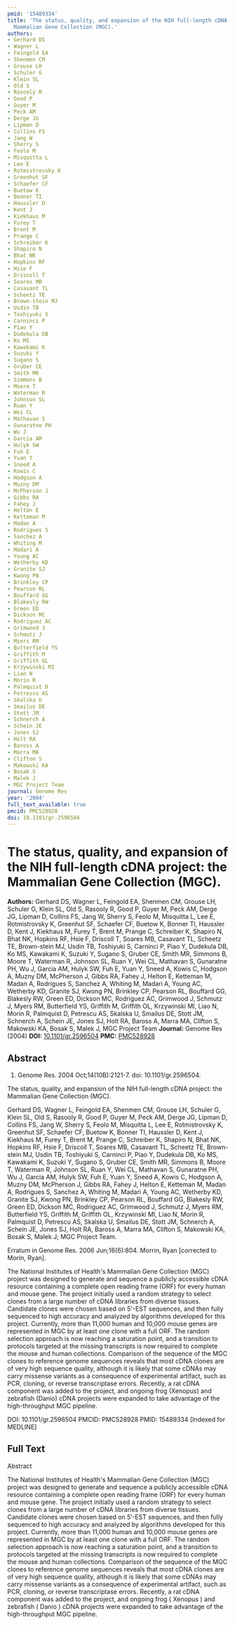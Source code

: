 ```yaml
---
pmid: '15489334'
title: 'The status, quality, and expansion of the NIH full-length cDNA project: the
  Mammalian Gene Collection (MGC).'
authors:
- Gerhard DS
- Wagner L
- Feingold EA
- Shenmen CM
- Grouse LH
- Schuler G
- Klein SL
- Old S
- Rasooly R
- Good P
- Guyer M
- Peck AM
- Derge JG
- Lipman D
- Collins FS
- Jang W
- Sherry S
- Feolo M
- Misquitta L
- Lee E
- Rotmistrovsky K
- Greenhut SF
- Schaefer CF
- Buetow K
- Bonner TI
- Haussler D
- Kent J
- Kiekhaus M
- Furey T
- Brent M
- Prange C
- Schreiber K
- Shapiro N
- Bhat NK
- Hopkins RF
- Hsie F
- Driscoll T
- Soares MB
- Casavant TL
- Scheetz TE
- Brown-stein MJ
- Usdin TB
- Toshiyuki S
- Carninci P
- Piao Y
- Dudekula DB
- Ko MS
- Kawakami K
- Suzuki Y
- Sugano S
- Gruber CE
- Smith MR
- Simmons B
- Moore T
- Waterman R
- Johnson SL
- Ruan Y
- Wei CL
- Mathavan S
- Gunaratne PH
- Wu J
- Garcia AM
- Hulyk SW
- Fuh E
- Yuan Y
- Sneed A
- Kowis C
- Hodgson A
- Muzny DM
- McPherson J
- Gibbs RA
- Fahey J
- Helton E
- Ketteman M
- Madan A
- Rodrigues S
- Sanchez A
- Whiting M
- Madari A
- Young AC
- Wetherby KD
- Granite SJ
- Kwong PN
- Brinkley CP
- Pearson RL
- Bouffard GG
- Blakesly RW
- Green ED
- Dickson MC
- Rodriguez AC
- Grimwood J
- Schmutz J
- Myers RM
- Butterfield YS
- Griffith M
- Griffith OL
- Krzywinski MI
- Liao N
- Morin R
- Palmquist D
- Petrescu AS
- Skalska U
- Smailus DE
- Stott JM
- Schnerch A
- Schein JE
- Jones SJ
- Holt RA
- Baross A
- Marra MA
- Clifton S
- Makowski KA
- Bosak S
- Malek J
- MGC Project Team
journal: Genome Res
year: '2004'
full_text_available: true
pmcid: PMC528928
doi: 10.1101/gr.2596504
---
```


# The status, quality, and expansion of the NIH full-length cDNA project: the Mammalian Gene Collection (MGC).
**Authors:** Gerhard DS, Wagner L, Feingold EA, Shenmen CM, Grouse LH, Schuler G, Klein SL, Old S, Rasooly R, Good P, Guyer M, Peck AM, Derge JG, Lipman D, Collins FS, Jang W, Sherry S, Feolo M, Misquitta L, Lee E, Rotmistrovsky K, Greenhut SF, Schaefer CF, Buetow K, Bonner TI, Haussler D, Kent J, Kiekhaus M, Furey T, Brent M, Prange C, Schreiber K, Shapiro N, Bhat NK, Hopkins RF, Hsie F, Driscoll T, Soares MB, Casavant TL, Scheetz TE, Brown-stein MJ, Usdin TB, Toshiyuki S, Carninci P, Piao Y, Dudekula DB, Ko MS, Kawakami K, Suzuki Y, Sugano S, Gruber CE, Smith MR, Simmons B, Moore T, Waterman R, Johnson SL, Ruan Y, Wei CL, Mathavan S, Gunaratne PH, Wu J, Garcia AM, Hulyk SW, Fuh E, Yuan Y, Sneed A, Kowis C, Hodgson A, Muzny DM, McPherson J, Gibbs RA, Fahey J, Helton E, Ketteman M, Madan A, Rodrigues S, Sanchez A, Whiting M, Madari A, Young AC, Wetherby KD, Granite SJ, Kwong PN, Brinkley CP, Pearson RL, Bouffard GG, Blakesly RW, Green ED, Dickson MC, Rodriguez AC, Grimwood J, Schmutz J, Myers RM, Butterfield YS, Griffith M, Griffith OL, Krzywinski MI, Liao N, Morin R, Palmquist D, Petrescu AS, Skalska U, Smailus DE, Stott JM, Schnerch A, Schein JE, Jones SJ, Holt RA, Baross A, Marra MA, Clifton S, Makowski KA, Bosak S, Malek J, MGC Project Team
**Journal:** Genome Res (2004)
**DOI:** [10.1101/gr.2596504](https://doi.org/10.1101/gr.2596504)
**PMC:** [PMC528928](https://www.ncbi.nlm.nih.gov/pmc/articles/PMC528928/)

## Abstract

1. Genome Res. 2004 Oct;14(10B):2121-7. doi: 10.1101/gr.2596504.

The status, quality, and expansion of the NIH full-length cDNA project: the 
Mammalian Gene Collection (MGC).

Gerhard DS, Wagner L, Feingold EA, Shenmen CM, Grouse LH, Schuler G, Klein SL, 
Old S, Rasooly R, Good P, Guyer M, Peck AM, Derge JG, Lipman D, Collins FS, Jang 
W, Sherry S, Feolo M, Misquitta L, Lee E, Rotmistrovsky K, Greenhut SF, Schaefer 
CF, Buetow K, Bonner TI, Haussler D, Kent J, Kiekhaus M, Furey T, Brent M, 
Prange C, Schreiber K, Shapiro N, Bhat NK, Hopkins RF, Hsie F, Driscoll T, 
Soares MB, Casavant TL, Scheetz TE, Brown-stein MJ, Usdin TB, Toshiyuki S, 
Carninci P, Piao Y, Dudekula DB, Ko MS, Kawakami K, Suzuki Y, Sugano S, Gruber 
CE, Smith MR, Simmons B, Moore T, Waterman R, Johnson SL, Ruan Y, Wei CL, 
Mathavan S, Gunaratne PH, Wu J, Garcia AM, Hulyk SW, Fuh E, Yuan Y, Sneed A, 
Kowis C, Hodgson A, Muzny DM, McPherson J, Gibbs RA, Fahey J, Helton E, Ketteman 
M, Madan A, Rodrigues S, Sanchez A, Whiting M, Madari A, Young AC, Wetherby KD, 
Granite SJ, Kwong PN, Brinkley CP, Pearson RL, Bouffard GG, Blakesly RW, Green 
ED, Dickson MC, Rodriguez AC, Grimwood J, Schmutz J, Myers RM, Butterfield YS, 
Griffith M, Griffith OL, Krzywinski MI, Liao N, Morin R, Palmquist D, Petrescu 
AS, Skalska U, Smailus DE, Stott JM, Schnerch A, Schein JE, Jones SJ, Holt RA, 
Baross A, Marra MA, Clifton S, Makowski KA, Bosak S, Malek J; MGC Project Team.

Erratum in
    Genome Res. 2006 Jun;16(6):804. Morrin, Ryan [corrected to Morin, Ryan].

The National Institutes of Health's Mammalian Gene Collection (MGC) project was 
designed to generate and sequence a publicly accessible cDNA resource containing 
a complete open reading frame (ORF) for every human and mouse gene. The project 
initially used a random strategy to select clones from a large number of cDNA 
libraries from diverse tissues. Candidate clones were chosen based on 5'-EST 
sequences, and then fully sequenced to high accuracy and analyzed by algorithms 
developed for this project. Currently, more than 11,000 human and 10,000 mouse 
genes are represented in MGC by at least one clone with a full ORF. The random 
selection approach is now reaching a saturation point, and a transition to 
protocols targeted at the missing transcripts is now required to complete the 
mouse and human collections. Comparison of the sequence of the MGC clones to 
reference genome sequences reveals that most cDNA clones are of very high 
sequence quality, although it is likely that some cDNAs may carry missense 
variants as a consequence of experimental artifact, such as PCR, cloning, or 
reverse transcriptase errors. Recently, a rat cDNA component was added to the 
project, and ongoing frog (Xenopus) and zebrafish (Danio) cDNA projects were 
expanded to take advantage of the high-throughput MGC pipeline.

DOI: 10.1101/gr.2596504
PMCID: PMC528928
PMID: 15489334 [Indexed for MEDLINE]

## Full Text

Abstract

The National Institutes of Health's Mammalian Gene Collection (MGC) project was designed to generate and sequence a publicly accessible cDNA resource containing a complete open reading frame (ORF) for every human and mouse gene. The project initially used a random strategy to select clones from a large number of cDNA libraries from diverse tissues. Candidate clones were chosen based on 5′-EST sequences, and then fully sequenced to high accuracy and analyzed by algorithms developed for this project. Currently, more than 11,000 human and 10,000 mouse genes are represented in MGC by at least one clone with a full ORF. The random selection approach is now reaching a saturation point, and a transition to protocols targeted at the missing transcripts is now required to complete the mouse and human collections. Comparison of the sequence of the MGC clones to reference genome sequences reveals that most cDNA clones are of very high sequence quality, although it is likely that some cDNAs may carry missense variants as a consequence of experimental artifact, such as PCR, cloning, or reverse transcriptase errors. Recently, a rat cDNA component was added to the project, and ongoing frog ( Xenopus ) and zebrafish ( Danio ) cDNA projects were expanded to take advantage of the high-throughput MGC pipeline.
